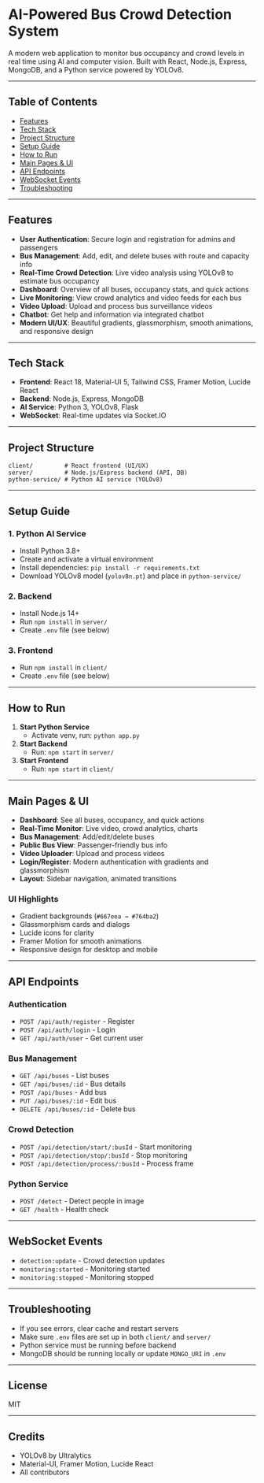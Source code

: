 # AI-Powered Bus Crowd Detection System

A modern web application to monitor bus occupancy and crowd levels in real time using AI and computer vision. Built with React, Node.js, Express, MongoDB, and a Python service powered by YOLOv8.

---

## Table of Contents
- [Features](#features)
- [Tech Stack](#tech-stack)
- [Project Structure](#project-structure)
- [Setup Guide](#setup-guide)
- [How to Run](#how-to-run)
- [Main Pages & UI](#main-pages--ui)
- [API Endpoints](#api-endpoints)
- [WebSocket Events](#websocket-events)
- [Troubleshooting](#troubleshooting)

---

## Features
- **User Authentication**: Secure login and registration for admins and passengers
- **Bus Management**: Add, edit, and delete buses with route and capacity info
- **Real-Time Crowd Detection**: Live video analysis using YOLOv8 to estimate bus occupancy
- **Dashboard**: Overview of all buses, occupancy stats, and quick actions
- **Live Monitoring**: View crowd analytics and video feeds for each bus
- **Video Upload**: Upload and process bus surveillance videos
- **Chatbot**: Get help and information via integrated chatbot
- **Modern UI/UX**: Beautiful gradients, glassmorphism, smooth animations, and responsive design

---

## Tech Stack
- **Frontend**: React 18, Material-UI 5, Tailwind CSS, Framer Motion, Lucide React
- **Backend**: Node.js, Express, MongoDB
- **AI Service**: Python 3, YOLOv8, Flask
- **WebSocket**: Real-time updates via Socket.IO

---

## Project Structure
```
client/         # React frontend (UI/UX)
server/         # Node.js/Express backend (API, DB)
python-service/ # Python AI service (YOLOv8)
```

---

## Setup Guide

### 1. Python AI Service
- Install Python 3.8+
- Create and activate a virtual environment
- Install dependencies: `pip install -r requirements.txt`
- Download YOLOv8 model (`yolov8n.pt`) and place in `python-service/`

### 2. Backend
- Install Node.js 14+
- Run `npm install` in `server/`
- Create `.env` file (see below)

### 3. Frontend
- Run `npm install` in `client/`
- Create `.env` file (see below)

---

## How to Run

1. **Start Python Service**
   - Activate venv, run: `python app.py`
2. **Start Backend**
   - Run: `npm start` in `server/`
3. **Start Frontend**
   - Run: `npm start` in `client/`

---

## Main Pages & UI
- **Dashboard**: See all buses, occupancy, and quick actions
- **Real-Time Monitor**: Live video, crowd analytics, charts
- **Bus Management**: Add/edit/delete buses
- **Public Bus View**: Passenger-friendly bus info
- **Video Uploader**: Upload and process videos
- **Login/Register**: Modern authentication with gradients and glassmorphism
- **Layout**: Sidebar navigation, animated transitions

### UI Highlights
- Gradient backgrounds (`#667eea → #764ba2`)
- Glassmorphism cards and dialogs
- Lucide icons for clarity
- Framer Motion for smooth animations
- Responsive design for desktop and mobile

---

## API Endpoints

### Authentication
- `POST /api/auth/register` - Register
- `POST /api/auth/login` - Login
- `GET /api/auth/user` - Get current user

### Bus Management
- `GET /api/buses` - List buses
- `GET /api/buses/:id` - Bus details
- `POST /api/buses` - Add bus
- `PUT /api/buses/:id` - Edit bus
- `DELETE /api/buses/:id` - Delete bus

### Crowd Detection
- `POST /api/detection/start/:busId` - Start monitoring
- `POST /api/detection/stop/:busId` - Stop monitoring
- `POST /api/detection/process/:busId` - Process frame

### Python Service
- `POST /detect` - Detect people in image
- `GET /health` - Health check

---

## WebSocket Events
- `detection:update` - Crowd detection updates
- `monitoring:started` - Monitoring started
- `monitoring:stopped` - Monitoring stopped

---

## Troubleshooting
- If you see errors, clear cache and restart servers
- Make sure `.env` files are set up in both `client/` and `server/`
- Python service must be running before backend
- MongoDB should be running locally or update `MONGO_URI` in `.env`

---

## License
MIT

---

## Credits
- YOLOv8 by Ultralytics
- Material-UI, Framer Motion, Lucide React
- All contributors
